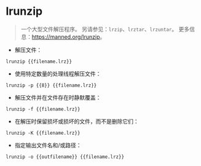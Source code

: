 # lrunzip

> 一个大型文件解压程序。
> 另请参见：`lrzip`、`lrztar`、`lrzuntar`。
> 更多信息：<https://manned.org/lrunzip>。

- 解压文件：

`lrunzip {{filename.lrz}}`

- 使用特定数量的处理线程解压文件：

`lrunzip -p {{8}} {{filename.lrz}}`

- 解压文件并在文件存在时静默覆盖：

`lrunzip -f {{filename.lrz}}`

- 在解压时保留损坏或损坏的文件，而不是删除它们：

`lrunzip -K {{filename.lrz}}`

- 指定输出文件名和/或路径：

`lrunzip -o {{outfilename}} {{filename.lrz}}`